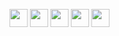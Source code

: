 [<img src="https://www.vectorlogo.zone/logos/discordapp/discordapp-icon.svg" width="32">](https://discord.gg/dZyN7Qt)
[<img src="https://www.vectorlogo.zone/logos/twitter/twitter-tile.svg" width="32">](https://twitter.com/m1u5t0n3)
[<img src="https://www.vectorlogo.zone/logos/instagram/instagram-tile.svg" width="32">](https://www.instagram.com/m1u5t0n3)
[<img src="https://www.vectorlogo.zone/logos/telegram/telegram-tile.svg" width="32">](http://t.me/m1u5t0n3)
[<img src="https://www.vectorlogo.zone/logos/linkedin/linkedin-tile.svg" width="32">](https://linkedin.com/in/m1u5t0n3/)

<!--
**Miustone/Miustone** is a ✨ _special_ ✨ repository because its `README.md` (this file) appears on your GitHub profile.

Here are some ideas to get you started:

- 🔭 I’m currently working on ...
- 🌱 I’m currently learning ...
- 👯 I’m looking to collaborate on ...
- 🤔 I’m looking for help with ...
- 💬 Ask me about ...
- 📫 How to reach me: ...
- 😄 Pronouns: ...
- ⚡ Fun fact: ...

Thanks to erfanoabdi for the ReadMe Blueprint <3
-->

